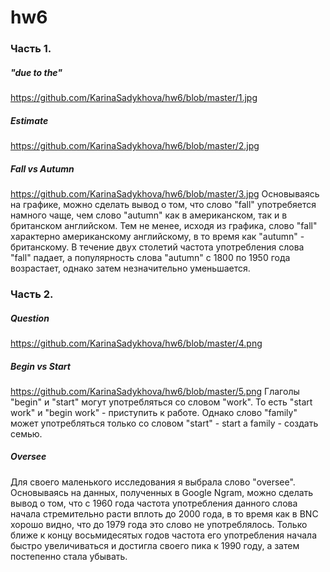 # hw6
### Часть 1.
##### "due to the" 
https://github.com/KarinaSadykhova/hw6/blob/master/1.jpg
##### Estimate
https://github.com/KarinaSadykhova/hw6/blob/master/2.jpg
##### Fall vs Autumn
https://github.com/KarinaSadykhova/hw6/blob/master/3.jpg
Основываясь на графике, можно сделать вывод о том, что слово "fall" употребяется намного чаще, чем слово "autumn" как в американском, так и в британском английском. Тем не менее, исходя из графика, слово "fall" характерно американскому английскому, в то время как "autumn" - британскому. В течение двух столетий частота употребления слова "fall" падает, а популярность слова "autumn" с 1800 по 1950 года возрастает, однако затем незначительно уменьшается.
### Часть 2.
##### Question
https://github.com/KarinaSadykhova/hw6/blob/master/4.png
##### Begin vs Start
https://github.com/KarinaSadykhova/hw6/blob/master/5.png
Глаголы "begin" и "start" могут употребляться со словом "work". То есть "start work" и "begin work" - приступить к работе. Однако слово "family" может употребляться только со словом "start" - start a family - создать семью.
##### Oversee
Для своего маленького исследования я выбрала слово "oversee". Основываясь на данных, полученных в Google Ngram, можно сделать вывод о том, что с 1960 года частота употребления данного слова начала стремительно расти вплоть до 2000 года, в то время как в BNC хорошо видно, что до 1979 года это слово не употреблялось. Только ближе к концу восьмидесятых годов частота его употребления начала быстро увеличиваться и достигла своего пика к 1990 году, а затем постепенно стала убывать.
